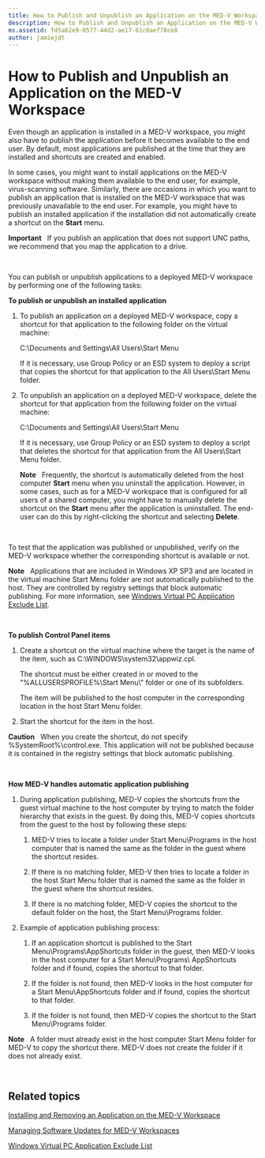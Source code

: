 ```yaml
---
title: How to Publish and Unpublish an Application on the MED-V Workspace
description: How to Publish and Unpublish an Application on the MED-V Workspace
ms.assetid: fd5a62e9-0577-44d2-ae17-61c0aef78ce8
author: jamiejdt
---
```


# How to Publish and Unpublish an Application on the MED-V Workspace


Even though an application is installed in a MED-V workspace, you might also have to publish the application before it becomes available to the end user. By default, most applications are published at the time that they are installed and shortcuts are created and enabled.

In some cases, you might want to install applications on the MED-V workspace without making them available to the end user, for example, virus-scanning software. Similarly, there are occasions in which you want to publish an application that is installed on the MED-V workspace that was previously unavailable to the end user. For example, you might have to publish an installed application if the installation did not automatically create a shortcut on the **Start** menu.

**Important**  
If you publish an application that does not support UNC paths, we recommend that you map the application to a drive.

 

You can publish or unpublish applications to a deployed MED-V workspace by performing one of the following tasks:

**To publish or unpublish an installed application**

1.  To publish an application on a deployed MED-V workspace, copy a shortcut for that application to the following folder on the virtual machine:

    C:\\Documents and Settings\\All Users\\Start Menu

    If it is necessary, use Group Policy or an ESD system to deploy a script that copies the shortcut for that application to the All Users\\Start Menu folder.

2.  To unpublish an application on a deployed MED-V workspace, delete the shortcut for that application from the following folder on the virtual machine:

    C:\\Documents and Settings\\All Users\\Start Menu

    If it is necessary, use Group Policy or an ESD system to deploy a script that deletes the shortcut for that application from the All Users\\Start Menu folder.

    **Note**  
    Frequently, the shortcut is automatically deleted from the host computer **Start** menu when you uninstall the application. However, in some cases, such as for a MED-V workspace that is configured for all users of a shared computer, you might have to manually delete the shortcut on the **Start** menu after the application is uninstalled. The end-user can do this by right-clicking the shortcut and selecting **Delete**.

     

To test that the application was published or unpublished, verify on the MED-V workspace whether the corresponding shortcut is available or not.

**Note**  
Applications that are included in Windows XP SP3 and are located in the virtual machine Start Menu folder are not automatically published to the host. They are controlled by registry settings that block automatic publishing. For more information, see [Windows Virtual PC Application Exclude List](windows-virtual-pc-application-exclude-list.md).

 

**To publish Control Panel items**

1.  Create a shortcut on the virtual machine where the target is the name of the item, such as C:\\WINDOWS\\system32\\appwiz.cpl.

    The shortcut must be either created in or moved to the "%ALLUSERSPROFILE%\\Start Menu\\" folder or one of its subfolders.

    The item will be published to the host computer in the corresponding location in the host Start Menu folder.

2.  Start the shortcut for the item in the host.

**Caution**  
When you create the shortcut, do not specify %SystemRoot%\\control.exe. This application will not be published because it is contained in the registry settings that block automatic publishing.

 

**How MED-V handles automatic application publishing**

1.  During application publishing, MED-V copies the shortcuts from the guest virtual machine to the host computer by trying to match the folder hierarchy that exists in the guest. By doing this, MED-V copies shortcuts from the guest to the host by following these steps:

    1.  MED-V tries to locate a folder under Start Menu\\Programs in the host computer that is named the same as the folder in the guest where the shortcut resides.

    2.  If there is no matching folder, MED-V then tries to locate a folder in the host Start Menu folder that is named the same as the folder in the guest where the shortcut resides.

    3.  If there is no matching folder, MED-V copies the shortcut to the default folder on the host, the Start Menu\\Programs folder.

2.  Example of application publishing process:

    1.  If an application shortcut is published to the Start Menu\\Programs\\AppShortcuts folder in the guest, then MED-V looks in the host computer for a Start Menu\\Programs\\ AppShortcuts folder and if found, copies the shortcut to that folder.

    2.  If the folder is not found, then MED-V looks in the host computer for a Start Menu\\AppShortcuts folder and if found, copies the shortcut to that folder.

    3.  If the folder is not found, then MED-V copies the shortcut to the Start Menu\\Programs folder.

**Note**  
A folder must already exist in the host computer Start Menu folder for MED-V to copy the shortcut there. MED-V does not create the folder if it does not already exist.

 

## Related topics


[Installing and Removing an Application on the MED-V Workspace](installing-and-removing-an-application-on-the-med-v-workspace.md)

[Managing Software Updates for MED-V Workspaces](managing-software-updates-for-med-v-workspaces.md)

[Windows Virtual PC Application Exclude List](windows-virtual-pc-application-exclude-list.md)

 

 





